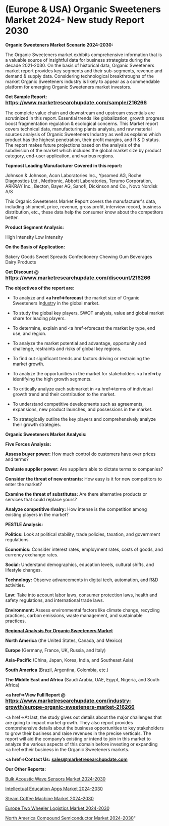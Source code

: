 # (Europe & USA) Organic Sweeteners Market 2024- New study Report 2030

<strong>Organic Sweeteners Market Scenario 2024-2030:</strong>

The Organic Sweeteners market exhibits comprehensive information that is a valuable source of insightful data for business strategists during the decade 2021-2030. On the basis of historical data, Organic Sweeteners market report provides key segments and their sub-segments, revenue and demand &amp; supply data. Considering technological breakthroughs of the market Organic Sweeteners industry is likely to appear as a commendable platform for emerging Organic Sweeteners market investors.

<strong>Get Sample Report: <a href=https://www.marketresearchupdate.com/sample/216266><font size=3 color=#0000ff>https://www.marketresearchupdate.com/sample/216266</font></a></strong>

The complete value chain and downstream and upstream essentials are scrutinized in this report. Essential trends like globalization, growth progress boost fragmentation regulation &amp; ecological concerns. This Market report covers technical data, manufacturing plants analysis, and raw material sources analysis of Organic Sweeteners Industry as well as explains which product has the highest penetration, their profit margins, and R & D status. The report makes future projections based on the analysis of the subdivision of the market which includes the global market size by product category, end-user application, and various regions.

<strong>Topmost Leading Manufacturer Covered in this report:</strong>

Johnson & Johnson, Acon Laboratories Inc., Ypsomed AG, Roche Diagnostics Ltd., Medtronic, Abbott Laboratories, Terumo Corporation, ARKRAY Inc., Becton, Bayer AG, Sanofi, Dickinson and Co., Novo Nordisk A/S

This Organic Sweeteners Market Report covers the manufacturer's data, including shipment, price, revenue, gross profit, interview record, business distribution, etc., these data help the consumer know about the competitors better.

<strong>Product Segment Analysis: </strong>

High Intensity
Low Intensity

<strong>On the Basis of Application:</strong>

Bakery Goods
Sweet Spreads
Confectionery
Chewing Gum
Beverages
Dairy Products

<strong>Get Discount @ <a href=https://www.marketresearchupdate.com/discount/216266><font size=3 color=#0000ff>https://www.marketresearchupdate.com/discount/216266</font></a></strong>

<strong><b>The objectives of the report are:</b></strong>

- To analyze and <strong><a href=><strong>forecast</strong></a></strong> the market size of Organic Sweeteners In<a href=ASDF991299>dustr</a>y in the global market.

- To study the global key players, SWOT analysis, value and global market share for leading players.

- To determine, explain and <a href=>forecast</a> the market by type, end use, and region.

- To analyze the market potential and advantage, opportunity and challenge, restraints and risks of global key regions.

- To find out significant trends and factors driving or restraining the market growth.

- To analyze the opportunities in the market for stakeholders <a href=>by</a> identifying the high growth segments.

- To critically analyze each submarket in <a href=>terms</a> of individual growth trend and their contribution to the market.

- To understand competitive developments such as agreements, expansions, new product launches, and possessions in the market.

- To strategically outline the key players and comprehensively analyze their growth strategies.

<strong>Organic Sweeteners Market Analysis:</strong>

<strong>Five Forces Analysis:</strong>

<strong>Assess buyer power:</strong> How much control do customers have over prices and terms?

<strong>Evaluate supplier power:</strong> Are suppliers able to dictate terms to companies?

<strong>Consider the threat of new entrants:</strong> How easy is it for new competitors to enter the market?

<strong>Examine the threat of substitutes:</strong> Are there alternative products or services that could replace yours?

<strong>Analyze competitive rivalry:</strong> How intense is the competition among existing players in the market?

<strong>PESTLE Analysis:</strong>

<strong>Politics:</strong> Look at political stability, trade policies, taxation, and government regulations.

<strong>Economics:</strong> Consider interest rates, employment rates, costs of goods, and currency exchange rates.

<strong>Social:</strong> Understand demographics, education levels, cultural shifts, and lifestyle changes.

<strong>Technology:</strong> Observe advancements in digital tech, automation, and R&D activities.

<strong>Law:</strong> Take into account labor laws, consumer protection laws, health and safety regulations, and international trade laws.

<strong>Environment:</strong> Assess environmental factors like climate change, recycling practices, carbon emissions, waste management, and sustainable practices.

<strong><u><b>Regional Analysis For Organic Sweeteners Market</b></u></strong>

<strong><b>North America</b></strong> (the United States, Canada, and Mexico)

<strong><b>Europe </b></strong>(Germany, France, UK, Russia, and Italy)

<strong><b>Asia-Pacific</b></strong> (China, Japan, Korea, India, and Southeast Asia)

<strong><b>South America</b></strong> (Brazil, Argentina, Colombia, etc.)

<strong><b>The Middle East and Africa</b></strong> (Saudi Arabia, UAE, Egypt, Nigeria, and South Africa)

<strong><a href=>View Full Report</a> @ <a href=https://www.marketresearchupdate.com/industry-growth/europe-organic-sweeteners-market-216266><font size=3 color=#0000ff>https://www.marketresearchupdate.com/industry-growth/europe-organic-sweeteners-market-216266</font></a></strong>

<a href=>At last,</a> the study gives out details about the major challenges that are going to impact market growth. They also report provides comprehensive details about the business opportunities to key stakeholders to grow their business and raise revenues in the precise verticals. The report will aid the company’s existing or intend to join in this market to analyze the various aspects of this domain before investing or expanding <a href=>their</a> business in the Organic Sweeteners markets.

<strong><a href=>Contact Us:</a></strong>
<strong>sales@marketresearchupdate.com</strong>

<strong>Our Other Reports:</strong>

<a href=https://www.linkedin.com/pulse/bulk-acoustic-wave-sensors-market-2023-challenges-business>Bulk Acoustic Wave Sensors Market 2024-2030</a>

<a href=https://www.linkedin.com/pulse/intellectual-education-apps-market-2023-remarking>Intellectual Education Apps Market 2024-2030</a>

<a href=https://www.linkedin.com/pulse/steam-coffee-machine-market-outlooks>Steam Coffee Machine Market 2024-2030</a>

<a href=https://www.linkedin.com/pulse/europe-two-wheeler-logistics-market-2023-manufacturers-lnfmf/>Europe Two Wheeler Logistics Market 2024-2030</a>

<a href=https://www.linkedin.com/pulse/north-america-compound-semiconductor-market-dxyvf/>North America Compound Semiconductor Market 2024-2030</a>"
